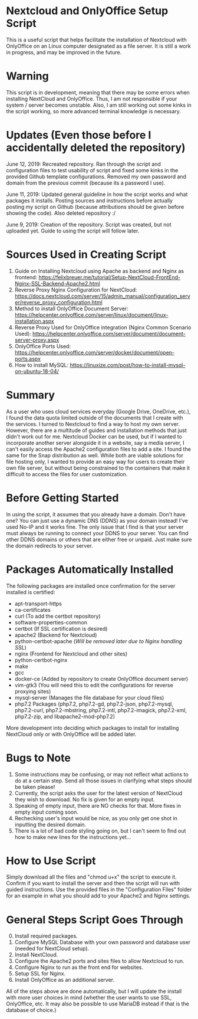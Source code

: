 # Nextcloud and OnlyOffice Setup Script
This is a useful script that helps facilitate the installation of Nextcloud with OnlyOffice on an Linux computer designated as a file server. It is still a work in progress, and may be improved in the future.

# Warning
This script is in development, meaning that there may be some errors when installing NextCloud and OnlyOffice. Thus, I am not responsible if your system / server becomes unstable. Also, I am still working out some kinks in the script working, so more advanced terminal knowledge is necessary. 

# Updates (Even those before I accidentally deleted the repository)
June 12, 2019: Recreated repository. Ran through the script and configuration files to test usability of script and fixed some kinks in the provided Github template configurations. Removed my own password and domain from the previous commit (because its a password I use).

June 11, 2019: Updated general guideline in how the script works and what packages it installs. Posting sources and instructions before actually posting my script on Github (because attributions should be given before showing the code). Also deleted repository :/

June 9, 2019: Creation of the repository. Script was created, but not uploaded yet. Guide to using the script will follow later.

# Sources Used in Creating Script
1. Guide on Installing Nextcloud using Apache as backend and Nginx as frontend:
https://felixbreuer.me/tutorial/Setup-NextCloud-FrontEnd-Nginx-SSL-Backend-Apache2.html
2. Reverse Proxy Nginx Configuration for NextCloud:
https://docs.nextcloud.com/server/15/admin_manual/configuration_server/reverse_proxy_configuration.html
3. Method to install OnlyOffice Document Server:
https://helpcenter.onlyoffice.com/server/linux/document/linux-installation.aspx
4. Reverse Proxy Used for OnlyOffice integration (Nginx Common Scenario Used):
https://helpcenter.onlyoffice.com/server/document/document-server-proxy.aspx
5. OnlyOffice Ports Used:
https://helpcenter.onlyoffice.com/server/docker/document/open-ports.aspx
6. How to install MySQL:
https://linuxize.com/post/how-to-install-mysql-on-ubuntu-18-04/

# Summary
As a user who uses cloud services everyday (Google Drive, OneDrive, etc.), I found the data quota limited outside of the documents that I create with the services. I turned to Nextcloud to find a way to host my own server. However, there are a multitude of guides and installation methods that just didn't work out for me. Nextcloud Docker can be used, but if I wanted to incorporate another server alongside it in a website, say a media server, I can't easily access the Apache2 configuration files to add a site. I found the same for the Snap distribution as well. While both are viable solutions for file hosting only, I wanted to provide an easy way for users to create their own file server, but without being constrained to the containers that make it difficult to access the files for user customization.

# Before Getting Started
In using the script, it assumes that you already have a domain. Don't have one? You can just use a dynamic DNS (DDNS) as your domain instead! I've used No-IP and it works fine. The only issue that I find is that your server must always be running to connect your DDNS to your server. You can find other DDNS domains or others that are either free or unpaid. Just make sure the domain redirects to your server.

# Packages Automatically Installed
The following packages are installed once confirmation for the server installed is certified:
* apt-transport-https
* ca-certificates
* curl (To add the certbot repository)
* software-properties-common
* certbot (If SSL certification is desired)
* apache2 (Backend for Nextcloud)
* python-certbot-apache (*Will be removed later due to Nginx handling SSL*)
* nginx (Frontend for Nextcloud and other sites)
* python-certbot-nginx
* make
* gcc 
* docker-ce (Added by repository to create OnlyOffice document server)
* vim-gtk3 (You will need this to edit the configurations for reverse proxying sites)
* mysql-server (Manages the file database for your cloud files)
* php7.2 Packages (php7.2, php7.2-gd, php7.2-json, php7.2-mysql, php7.2-curl, php7.2-mbstring, php7.2-intl, php7.2-imagick, php7.2-xml, php7.2-zip, and libapache2-mod-php7.2)

More development into deciding which packages to install for installing NextCloud only or with OnlyOffice will be added later.

# Bugs to Note
1. Some instructions may be confusing, or may not reflect what actions to do at a certain step. Send all those issues in clarifying what steps should be taken please!
2. Currently, the script asks the user for the latest version of NextCloud they wish to download. No fix is given for an empty input.
3. Speaking of empty input, there are NO checks for that. More fixes in empty input coming soon.
4. Rechecking user's input would be nice, as you only get one shot in inputting the desired domain.
5. There is a lot of bad code styling going on, but I can't seem to find out how to make new lines for the instructions yet...

# How to Use Script
Simply download all the files and "chmod u+x" the script to execute it. Confirm if you want to install the server and then the script will run with guided instructions. Use the provided files in the "Configuration Files" folder for an example in what you should add to your Apache2 and Nginx settings.

# General Steps Script Goes Through
0. Install required packages.
1. Configure MySQL Database with your own password and database user (needed for NextCloud setup).
2. Install NextCloud.
3. Configure the Apache2 ports and sites files to allow Nextcloud to run.
4. Configure Nginx to run as the front end for websites.
5. Setup SSL for Nginx.
6. Install OnlyOffice as an additional server.

All of the steps above are done automatically, but I will update the install with more user choices in mind (whether the user wants to use SSL, OnlyOffice, etc. It may also be possible to use MariaDB instead if that is the database of choice.)
